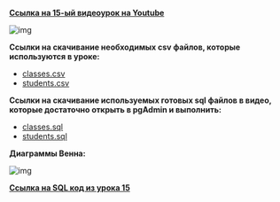 [**Ссылка на 15-ый видеоурок на Youtube**](https://youtu.be/NVEbzq8i5sY)

![img](https://github.com/Data-Learn/SQL-for-beginners/blob/main/SQL-101%20Modules/Module%202/Lesson%2015/images/lesson%2015.png)

**Ccылки на скачивание необходимых csv файлов, которые используются в уроке:**<br>
 - [classes.csv](https://raw.githubusercontent.com/Data-Learn/SQL-for-beginners/main/SQL-101%20Modules/Module%202/Lesson%2015/CSV%20%D1%84%D0%B0%D0%B9%D0%BB%D1%8B/classes.csv)
 - [students.csv](https://raw.githubusercontent.com/Data-Learn/SQL-for-beginners/main/SQL-101%20Modules/Module%202/Lesson%2015/CSV%20%D1%84%D0%B0%D0%B9%D0%BB%D1%8B/students.csv)

**Ccылки на скачивание используемых готовых sql файлов в видео, которые достаточно открыть в pgAdmin и выполнить:**
 - [classes.sql](https://raw.githubusercontent.com/Data-Learn/SQL-for-beginners/main/SQL-101%20Modules/Module%202/Lesson%2015/SQL%20%D1%84%D0%B0%D0%B9%D0%BB%D1%8B/classes.sql)
 - [students.sql](https://raw.githubusercontent.com/Data-Learn/SQL-for-beginners/main/SQL-101%20Modules/Module%202/Lesson%2015/SQL%20%D1%84%D0%B0%D0%B9%D0%BB%D1%8B/students.sql)

**Диаграммы Венна:**

![img](https://github.com/Data-Learn/SQL-for-beginners/blob/main/SQL-101%20Modules/Module%202/Lesson%2015/images/%D0%94%D0%B8%D0%B0%D0%B3%D1%80%D0%B0%D0%BC%D0%BC%D1%8B%20%D0%92%D0%B5%D0%BD%D0%BD%D0%B0.jpg)

[**Ссылка на SQL код из урока 15**](https://raw.githubusercontent.com/Data-Learn/SQL-for-beginners/main/SQL-101%20Modules/Module%202/Lesson%2015/SQL%20%D1%84%D0%B0%D0%B9%D0%BB%D1%8B/SQL%20%D0%BA%D0%BE%D0%B4%20%D0%B8%D0%B7%20%D1%83%D1%80%D0%BE%D0%BA%D0%B0%2015.sql)




